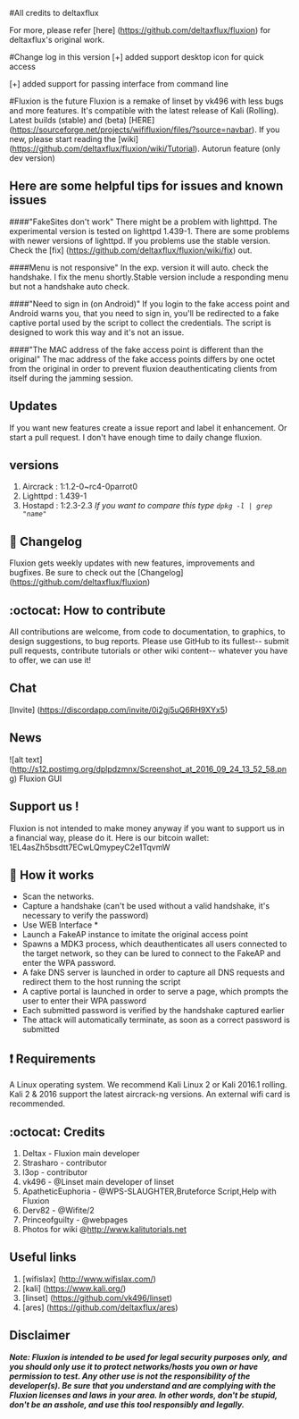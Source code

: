 #All credits to deltaxflux

For more, please refer [here] (https://github.com/deltaxflux/fluxion) for deltaxflux's original work.

#Change log in this version
[+] added support desktop icon for quick access

[+] added support for passing interface from command line

#Fluxion is the future
Fluxion is a remake of linset by vk496 with less bugs and more features. It's compatible with the latest release of Kali (Rolling). Latest builds (stable) and (beta) [HERE] (https://sourceforge.net/projects/wififluxion/files/?source=navbar). If you new, please start reading the [wiki] (https://github.com/deltaxflux/fluxion/wiki/Tutorial). Autorun feature (only dev version)

## Here are some helpful tips for issues and known issues

####"FakeSites don't work"
There might be a problem with lighttpd. The experimental version is tested on lighttpd 1.439-1. There are some problems with newer versions of lighttpd. If you problems use the stable version. Check the [fix] (https://github.com/deltaxflux/fluxion/wiki/fix) out.

####Menu is not responsive"
In the exp. version it will auto. check the handshake. I fix the menu shortly.Stable version include a responding menu but not a handshake auto check.

####"Need to sign in (on Android)"
If you login to the fake access point and Android warns you, that you need to sign in, you'll be redirected to a fake captive portal used by the script to collect the credentials. The script is designed to work this way and it's not an issue.

####"The MAC address of the fake access point is different than the original"
The mac address of the fake access points differs by one octet from the original in order to prevent fluxion deauthenticating clients from itself during the jamming session.

## Updates
If you want new features create a issue report and label it enhancement. Or start a pull request. I don't have enough time to daily change fluxion.

## versions
1. Aircrack : 1:1.2-0~rc4-0parrot0
2. Lighttpd : 1.439-1
3. Hostapd  :  1:2.3-2.3 _If you want to compare this type `dpkg -l | grep "name"`_

## :scroll: Changelog
Fluxion gets weekly updates with new features, improvements and bugfixes.
Be sure to check out the [Changelog] (https://github.com/deltaxflux/fluxion)

## :octocat: How to contribute
All contributions are welcome, from code to documentation, to graphics, to design suggestions, to bug reports.  Please use GitHub to its fullest-- submit pull requests, contribute tutorials or other wiki content-- whatever you have to offer, we can use it!
## Chat
[Invite] (https://discordapp.com/invite/0i2gj5uQ6RH9XYx5)

## News
![alt text] (http://s12.postimg.org/dplpdzmnx/Screenshot_at_2016_09_24_13_52_58.png)
Fluxion GUI

## Support us !
Fluxion is not intended to make money anyway if you want to support us in a financial way, please do it. Here is our bitcoin wallet: 1EL4asZh5bsdtt7ECwLQmypeyC2e1TqvmW
## :book: How it works
* Scan the networks.
* Capture a handshake (can't be used without a valid handshake, it's necessary to verify the password)
* Use WEB Interface *
* Launch a FakeAP instance to imitate the original access point
* Spawns a MDK3 process, which deauthenticates all users connected to the target network, so they can be lured to connect to the FakeAP and enter the WPA password.
* A fake DNS server is launched in order to capture all DNS requests and redirect them to the host running the script
* A captive portal is launched in order to serve a page, which prompts the user to enter their WPA password
* Each submitted password is verified by the handshake captured earlier
* The attack will automatically terminate, as soon as a correct password is submitted

##  :heavy_exclamation_mark: Requirements

A Linux operating system. We recommend Kali Linux 2 or Kali 2016.1 rolling. Kali 2 & 2016 support the latest aircrack-ng versions. An external wifi card is recommended.

## :octocat: Credits
1. Deltax - Fluxion main developer
2. Strasharo - contributor
3. l3op - contributor
4. vk496 - @Linset main developer of linset
5. ApatheticEuphoria - @WPS-SLAUGHTER,Bruteforce Script,Help with Fluxion
6. Derv82 - @Wifite/2
7. Princeofguilty - @webpages
8. Photos for wiki @http://www.kalitutorials.net

## Useful links
 1. [wifislax] (http://www.wifislax.com/)
 2. [kali] (https://www.kali.org/)
 3. [linset] (https://github.com/vk496/linset)
 4. [ares] (https://github.com/deltaxflux/ares)

## Disclaimer

***Note: Fluxion is intended to be used for legal security purposes only, and you should only use it to protect networks/hosts you own or have permission to test. Any other use is not the responsibility of the developer(s).  Be sure that you understand and are complying with the Fluxion licenses and laws in your area.  In other words, don't be stupid, don't be an asshole, and use this tool responsibly and legally.***
